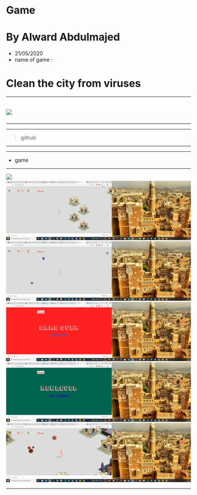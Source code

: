 # Game
# **By Alward Abdulmajed**
* 21/05/2020
* name of game :
# Clean the city from viruses
---
![](https://editor.p5js.org/alward1994/sketches/HRKzBiFNH
)
---
***
____
>github
---
***
* game
---
![](CS101\photo/g1.jpg)
![](photo/g2.jpg)
![](photo/g3.jpg)
![](photo/g4.jpg)
![](photo/g5.jpg)
![](photo/g6.jpg)
***

